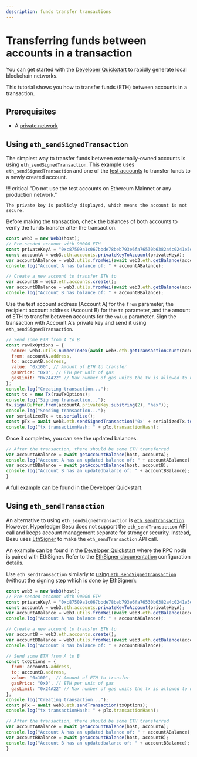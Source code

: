 ```yaml
---
description: funds transfer transactions
---
```


# Transferring funds between accounts in a transaction

You can get started with the [Developer Quickstart](../Developer-Quickstart.md) to rapidly generate
local blockchain networks.

This tutorial shows you how to transfer funds (ETH) between accounts in a transaction.

## Prerequisites

* A [private network](../Examples/Private-Network-Example.md)

## Using `eth_sendSignedTransaction`

The simplest way to transfer funds between externally-owned accounts is using
[`eth_sendSignedTransaction`](https://web3js.readthedocs.io/en/v1.2.11/web3-eth.html#sendsignedtransaction).
This example uses `eth_sendSignedTransaction` and one of the [test accounts](../../Reference/Accounts-for-Testing.md)
to transfer funds to a newly created account.

!!! critical "Do not use the test accounts on Ethereum Mainnet or any production network."

    The private key is publicly displayed, which means the account is not secure.

Before making the transaction, check the balances of both accounts to verify the funds transfer
after the transaction.

```js
const web3 = new Web3(host);
// Pre-seeded account with 90000 ETH
const privateKeyA = "0xc87509a1c067bbde78beb793e6fa76530b6382a4c0241e5e4a9ec0a0f44dc0d3";
const accountA = web3.eth.accounts.privateKeyToAccount(privateKeyA);
var accountABalance = web3.utils.fromWei(await web3.eth.getBalance(accountA.address));
console.log("Account A has balance of: " + accountABalance);

// Create a new account to transfer ETH to
var accountB = web3.eth.accounts.create();
var accountBBalance = web3.utils.fromWei(await web3.eth.getBalance(accountB.address));
console.log("Account B has balance of: " + accountBBalance);
```

Use the test account address (Account A) for the `from` parameter, the recipient account address
(Account B) for the `to` parameter, and the amount of ETH to transfer between accounts for the
`value` parameter. Sign the transaction with Account A's private key and send it using
`eth_sendSignedTransaction`.

```js
// Send some ETH from A to B
const rawTxOptions = {
  nonce: web3.utils.numberToHex(await web3.eth.getTransactionCount(accountA.address)),
  from: accountA.address,
  to: accountB.address,
  value: "0x100", // Amount of ETH to transfer
  gasPrice: "0x0", // ETH per unit of gas
  gasLimit: "0x24A22" // Max number of gas units the tx is allowed to use
};
console.log("Creating transaction...");
const tx = new Tx(rawTxOptions);
console.log("Signing transaction...");
tx.sign(Buffer.from(accountA.privateKey.substring(2), "hex"));
console.log("Sending transaction...");
var serializedTx = tx.serialize();
const pTx = await web3.eth.sendSignedTransaction('0x' + serializedTx.toString('hex').toString("hex"));
console.log("tx transactionHash: " + pTx.transactionHash);
```

Once it completes, you can see the updated balances.

```js
// After the transaction, there should be some ETH transferred
var accountABalance = await getAccountBalance(host, accountA);
console.log("Account A has an updated balance of: " + accountABalance);
var accountBBalance = await getAccountBalance(host, accountB);
console.log("Account B has an updatedbalance of: " + accountBBalance);
}
```

A [full example](https://github.com/ConsenSys/quorum-dev-quickstart/blob/master/files/besu/smart_contracts/scripts/eth_tx.js)
can be found in the Developer Quickstart.

## Using `eth_sendTransaction`

An alternative to using `eth_sendSignedTransaction` is
[`eth_sendTransaction`](https://web3js.readthedocs.io/en/v1.2.11/web3-eth.html#sendtransaction).
However, Hyperledger Besu does not support the `eth_sendTransaction` API call and keeps account
management separate for stronger security. Instead, Besu uses
[EthSigner](https://docs.ethsigner.consensys.net/en/stable/) to make the `eth_sendTransaction` API call.

An example can be found in the [Developer Quickstart](../Developer-Quickstart.md) where the RPC
node is paired with EthSigner. Refer to the
[EthSigner documentation](https://docs.ethsigner.consensys.net/en/stable/) configuration details.

Use `eth_sendTransaction` similarly to [using `eth_sendSignedTransaction`](#using-eth_sendsignedtransaction) (without
the signing step which is done by EthSigner):

```js
const web3 = new Web3(host);
// Pre-seeded account with 90000 ETH
const privateKeyA = "0xc87509a1c067bbde78beb793e6fa76530b6382a4c0241e5e4a9ec0a0f44dc0d3";
const accountA = web3.eth.accounts.privateKeyToAccount(privateKeyA);
var accountABalance = web3.utils.fromWei(await web3.eth.getBalance(accountA.address));
console.log("Account A has balance of: " + accountABalance);

// Create a new account to transfer ETH to
var accountB = web3.eth.accounts.create();
var accountBBalance = web3.utils.fromWei(await web3.eth.getBalance(accountB.address));
console.log("Account B has balance of: " + accountBBalance);

// Send some ETH from A to B
const txOptions = {
  from: accountA.address,
  to: accountB.address,
  value: "0x100",  // Amount of ETH to transfer
  gasPrice: "0x0", // ETH per unit of gas
  gasLimit: "0x24A22" // Max number of gas units the tx is allowed to use
};
console.log("Creating transaction...");
const pTx = await web3.eth.sendTransaction(txOptions);
console.log("tx transactionHash: " + pTx.transactionHash);

// After the transaction, there should be some ETH transferred
var accountABalance = await getAccountBalance(host, accountA);
console.log("Account A has an updated balance of: " + accountABalance);
var accountBBalance = await getAccountBalance(host, accountB);
console.log("Account B has an updatedbalance of: " + accountBBalance);
}
```
